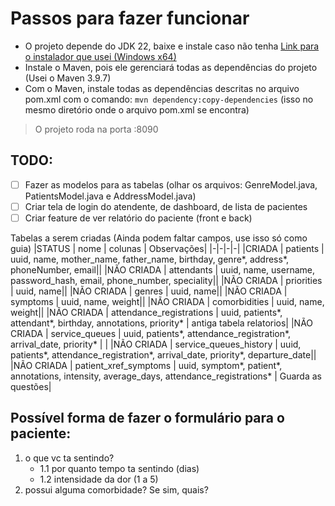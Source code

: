 # Passos para fazer funcionar

- O projeto depende do JDK 22, baixe e instale caso não tenha [Link para o instalador que usei (Windows x64)](https://download.oracle.com/java/22/latest/jdk-22_windows-x64_bin.exe)
- Instale o Maven, pois ele gerenciará todas as dependências do projeto (Usei o Maven 3.9.7)
- Com o Maven, instale todas as dependências descritas no arquivo pom.xml com o comando: `mvn dependency:copy-dependencies` (isso no mesmo diretório onde o arquivo pom.xml se encontra)

> O projeto roda na porta :8090

## TODO:

- [ ] Fazer as modelos para as tabelas (olhar os arquivos: GenreModel.java, PatientsModel.java e AddressModel.java)
- [ ] Criar tela de login do atendente, de dashboard, de lista de pacientes
- [ ] Criar feature de ver relatório do paciente (front e back)

Tabelas a serem criadas (Ainda podem faltar campos, use isso só como guia)
|STATUS | nome | colunas | Observações|
|-|-|-|-|
|CRIADA | patients | uuid, name, mother_name, father_name, birthday, genre*, address*, phoneNumber, email||
|NÃO CRIADA | attendants | uuid, name, username, password_hash, email, phone_number, speciality||
|NÃO CRIADA | priorities | uuid, name||
|NÃO CRIADA | genres | uuid, name||
|NÃO CRIADA | symptoms | uuid, name, weight||
|NÃO CRIADA | comorbidities | uuid, name, weight||
|NÃO CRIADA | attendance_registrations | uuid, patients*, attendant*, birthday, annotations, priority* | antiga tabela relatorios|
|NÃO CRIADA | service_queues | uuid, patients*, attendance_registration*, arrival_date, priority* | |
|NÃO CRIADA | service_queues_history | uuid, patients*, attendance_registration*, arrival_date, priority*, departure_date||
|NÃO CRIADA | patient_xref_symptoms | uuid, symptom*, patient*, annotations, intensity, average_days, attendance_registrations* | Guarda as questões|


## Possível forma de fazer o formulário para o paciente:
1.  o que vc ta sentindo?
    - 1.1 por quanto tempo ta sentindo (dias)
    - 1.2 intensidade da dor (1 a 5)
2.  possui alguma comorbidade? Se sim, quais?
